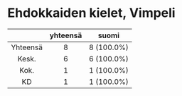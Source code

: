 # Ehdokkaiden kielet, Vimpeli

| |yhteensä|suomi|
|:---:|:---:|:---:|
|Yhteensä|8|8 (100.0%)|
|Kesk.|6|6 (100.0%)|
|Kok.|1|1 (100.0%)|
|KD|1|1 (100.0%)|

